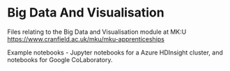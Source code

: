 # Big Data And Visualisation
Files relating to the Big Data and Visualisation module at MK:U
https://www.cranfield.ac.uk/mku/mku-apprenticeships

Example notebooks - Jupyter notebooks for a Azure HDInsight cluster, and notebooks for Google CoLaboratory.
